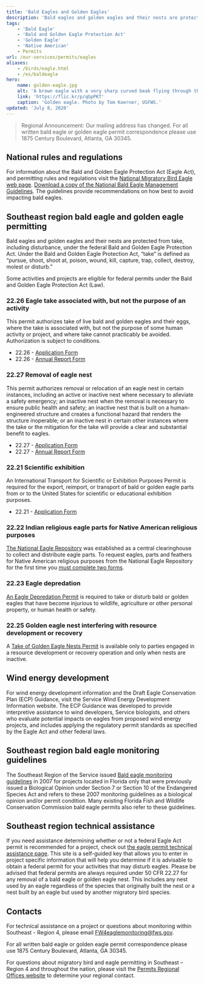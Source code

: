 ```yaml
---
title: 'Bald Eagles and Golden Eagles'
description: 'Bald eagles and golden eagles and their nests are protected from take, including disturbance, under the federal Bald and Golden Eagle Protection Act.'
tags:
    - 'Bald Eagle'
    - 'Bald and Golden Eagle Protection Act'
    - 'Golden Eagle'
    - 'Native American'
    - Permits
url: /our-services/permits/eagles
aliases:
    - /birds/eagle.html
    - /es/baldeagle
hero:
    name: golden-eagle.jpg
    alt: 'A brown eagle with a very sharp curved beak flying through the air.'
    link: 'https://flic.kr/p/qGpPKT'
    caption: 'Golden eagle. Photo by Tom Koerner, USFWS.'
updated: 'July 8, 2020'
---
```


> Regional Announcement: Our mailing address has changed. For all written bald eagle or golden eagle permit correspondence please use 1875 Century Boulevard,  Atlanta, GA 30345.

## National rules and regulations

For information about the Bald and Golden Eagle Protection Act (Eagle Act), and permitting rules and regulations visit the [National Migratory Bird Eagle web page](https://www.fws.gov/birds/management/managed-species/bald-and-golden-eagle-information.php).  [Download a copy of the National Bald Eagle Management Guidelines](https://www.fws.gov/migratorybirds/pdf/management/nationalbaldeaglenanagementguidelines.pdf).  The guidelines provide recommendations on how best to avoid impacting bald eagles.

## Southeast region bald eagle and golden eagle permitting

Bald eagles and golden eagles and their nests are protected from take, including disturbance, under the federal Bald and Golden Eagle Protection Act. Under the Bald and Golden Eagle Protection Act, “take” is defined as “pursue, shoot, shoot at, poison,
wound, kill, capture, trap, collect, destroy, molest or disturb.”

Some activities and projects are eligible for federal permits under the Bald and Golden Eagle Protection Act (Law).

### 22.26 Eagle take associated with, but not the purpose of an activity

This permit authorizes take of live bald and golden eagles and their eggs, where the take is associated with, but not the purpose of some human activity or project, and where take cannot practicably be avoided. Authorization is subject to conditions.

- 22.26 - [Application Form](https://www.fws.gov/forms/3-200-71.pdf)
- 22.26 - [Annual Report Form](https://www.fws.gov/forms/3-202-15.pdf)

### 22.27 Removal of eagle nest

This permit authorizes removal or relocation of an eagle nest in certain instances, including an active or inactive nest where necessary to alleviate a safety emergency; an inactive nest when the removal is necessary to ensure public health and safety; an inactive nest that is built on a human-engineered structure and creates a functional hazard that renders the structure inoperable; or an inactive nest in certain other instances where the take or the mitigation for the take will provide a clear and substantial benefit to eagles.

- 22.27 - [Application Form](https://www.fws.gov/forms/3-200-72.pdf)
- 22.27 - [Annual Report Form](https://www.fws.gov/forms/3-202-16.pdf)

### 22.21 Scientific exhibition

An International Transport for Scientific or Exhibition Purposes Permit is required for the export, reimport, or transport of bald or golden eagle parts from or to the United States for scientific or educational exhibition purposes.

- 22.21 - [Application Form](https://www.fws.gov/forms/3-200-69.pdf)

### 22.22 Indian religious eagle parts for Native American religious purposes

[The National Eagle Repository](https://www.fws.gov/eaglerepository/) was established as a central clearinghouse to collect and distribute eagle parts. To request eagles, parts and feathers for Native American religious purposes from the National Eagle Repository for the first time you [must complete two forms](https://www.fws.gov/eaglerepository/documents/3-200-15A.pdf).

### 22.23 Eagle depredation

[An Eagle Depredation Permit](https://www.fws.gov/forms/3-200-16.pdf) is required to take or disturb bald or golden eagles that have become injurious to wildlife, agriculture or other personal property, or human health or safety.

### 22.25 Golden eagle nest interfering with resource development or recovery

A [Take of Golden Eagle Nests Permit](https://www.fws.gov/forms/3-200-18.pdf) is available only to parties engaged in a resource development or recovery operation and only when nests are inactive.

## Wind energy development

For wind energy development information and the Draft Eagle Conservation Plan (ECP) Guidance, visit the Service Wind Energy Development Information website. The ECP Guidance was developed to provide interpretive assistance to wind developers, Service biologists, and others who evaluate potential impacts on eagles from proposed wind energy projects, and includes applying the regulatory permit standards as specified by the Eagle Act and other federal laws.

## Southeast region bald eagle monitoring guidelines

The Southeast Region of the Service issued [Bald eagle monitoring guidelines](/pdf/bald-eagle-monitoring-guidelines-2007.pdf) in 2007 for projects located in Florida only that were previously issued a Biological Opinion under Section 7 or Section 10 of the Endangered Species Act and refers to these 2007 monitoring guidelines as a biological opinion and/or permit condition.  Many existing Florida Fish and Wildlife Conservation Commission bald eagle permits also refer to these guidelines.

## Southeast region technical assistance

If you need assistance determining whether or not a federal Eagle Act permit is recommended for a project, check out [the eagle permit technical assistance page](/our-services/eagle-technical-assistance).  This site is a self-guided key that allows you to enter in project specific information that will help you determine if it is advisable to obtain a federal permit for your activities that may disturb eagles.  Please be advised that federal permits are always required under 50 CFR 22.27 for any removal of a bald eagle or golden eagle nest.  This includes any nest used by an eagle regardless of the species that originally built the nest or a nest built by an eagle but used by another migratory bird species.

## Contacts

For technical assistance on a project or questions about monitoring within Southeast - Region 4, please email [FW4eaglemonitoring@fws.gov](mailto:FW4eaglemonitoring@fws.gov).

For all written bald eagle or golden eagle permit correspondence please use 1875 Century Boulevard,  Atlanta, GA 30345.

For questions about migratory bird and eagle permitting in Southeast – Region 4 and throughout the nation, please visit the [Permits Regional Offices website](https://www.fws.gov/birds/policies-and-regulations/permits/regional-permit-contacts.php) to determine your regional contact.
